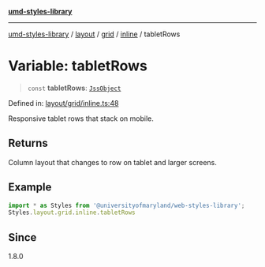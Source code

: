 [**umd-styles-library**](../../../../../../README.md)

***

[umd-styles-library](../../../../../../modules.md) / [layout](../../../../../README.md) / [grid](../../../README.md) / [inline](../README.md) / tabletRows

# Variable: tabletRows

> `const` **tabletRows**: [`JssObject`](../../../../../../utilities/namespaces/transform/type-aliases/JssObject.md)

Defined in: [layout/grid/inline.ts:48](https://github.com/UMD-Digital/design-system/blob/ed6189804bf5f4c4fcbe5325b54aac33ac48d614/packages/styles/source/layout/grid/inline.ts#L48)

Responsive tablet rows that stack on mobile.

## Returns

Column layout that changes to row on tablet and larger screens.

## Example

```typescript
import * as Styles from '@universityofmaryland/web-styles-library';
Styles.layout.grid.inline.tabletRows
```

## Since

1.8.0

